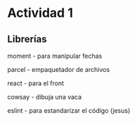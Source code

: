 # Actividad 1

## Librerías
moment - para manipular fechas

parcel - empaquetador de archivos

react - para el front

cowsay - dibuja una vaca

eslint - para estandarizar el código (jesus)

